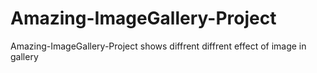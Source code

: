 # Amazing-ImageGallery-Project
Amazing-ImageGallery-Project shows diffrent diffrent effect of image in gallery
